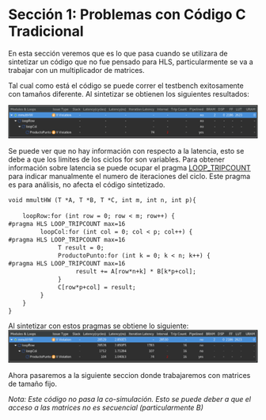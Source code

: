 # Sección 1: Problemas con Código C Tradicional

En esta sección veremos que es lo que pasa cuando se utilizara de sintetizar un código que no fue pensado para HLS, particularmente se va a trabajar con un multiplicador de matrices. 


Tal cual como está el código se puede correr el testbench exitosamente con tamaños diferente. Al sintetizar se obtienen los siguientes resultados:

![image info](./Imagenes/noInfo.png)

Se puede ver que no hay información con respecto a la latencia, esto se debe a que los limites de los ciclos for son variables. Para obtener información sobre latencia se puede ocupar el pragma [LOOP_TRIPCOUNT](https://www.xilinx.com/html_docs/xilinx2020_2/vitis_doc/hls_pragmas.html#sty1504034367099) para indicar manualmente el numero de iteraciones del ciclo. Este pragma es para análisis, no afecta el código sintetizado. 

```
void mmultHW (T *A, T *B, T *C, int m, int n, int p){

    loopRow:for (int row = 0; row < m; row++) {
#pragma HLS LOOP_TRIPCOUNT max=16
         loopCol:for (int col = 0; col < p; col++) {
#pragma HLS LOOP_TRIPCOUNT max=16
              T result = 0;
              ProductoPunto:for (int k = 0; k < n; k++) {
#pragma HLS LOOP_TRIPCOUNT max=16
                   result += A[row*n+k] * B[k*p+col];
              }
              C[row*p+col] = result;
         }
    }
}
```

Al sintetizar con estos pragmas se obtiene lo siguiente:
![image info](./Imagenes/LatencyInfo.png)


Ahora pasaremos a la siguiente seccion donde trabajaremos con matrices de tamaño fijo.

*Nota: Este código no pasa la co-simulación. Esto se puede deber a que el acceso a las matrices no es secuencial (particularmente B)*